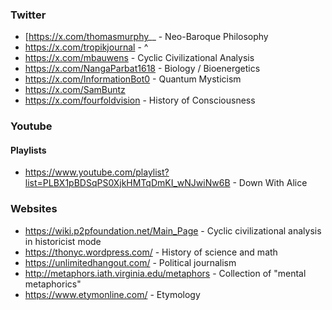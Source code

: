 ### Twitter
- [https://x.com/thomasmurphy__ - Neo-Baroque Philosophy
- https://x.com/tropikjournal - ^
- https://x.com/mbauwens - Cyclic Civilizational Analysis
- https://x.com/NangaParbat1618 - Biology / Bioenergetics
- https://x.com/InformationBot0 - Quantum Mysticism
- https://x.com/SamBuntz
- https://x.com/fourfoldvision - History of Consciousness

### Youtube

#### Playlists
- https://www.youtube.com/playlist?list=PLBX1pBDSqPS0XjkHMTqDmKI_wNJwiNw6B - Down With Alice

### Websites
- https://wiki.p2pfoundation.net/Main_Page - Cyclic civilizational analysis in historicist mode
- https://thonyc.wordpress.com/ - History of science and math
- https://unlimitedhangout.com/ - Political journalism
- http://metaphors.iath.virginia.edu/metaphors - Collection of "mental metaphorics"
- https://www.etymonline.com/ - Etymology